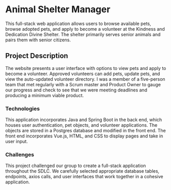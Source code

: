 # Animal Shelter Manager
This full-stack web application allows users to browse available pets, browse adopted pets, and apply to become a volunteer at the Kindness and Dedication Divine Shelter. The shelter primarily serves senior animals and pairs them with senior citizens.
​
## Project Description
The website presents a user interface with options to view pets and apply to become a volunteer. Approved volunteers can add pets, update pets, and view the auto-updated volunteer directory. I was a member of a five-person team that met regularly with a Scrum master and Product Owner to gauge our progress and check to see that we were meeting deadlines and producing a minimum viable product.

### Technologies
This application incorporates Java and Spring Boot in the back end, which houses user authentication, pet objects, and volunteer applications. The objects are stored in a Postgres database and modified in the front end. The front end incorporates Vue.js, HTML, and CSS to display pages and take in user input.

### Challenges
This project challenged our group to create a full-stack application throughout the SDLC. We carefully selected appropriate database tables, endpoints, axios calls, and user interfaces that work together in a cohesive application.
